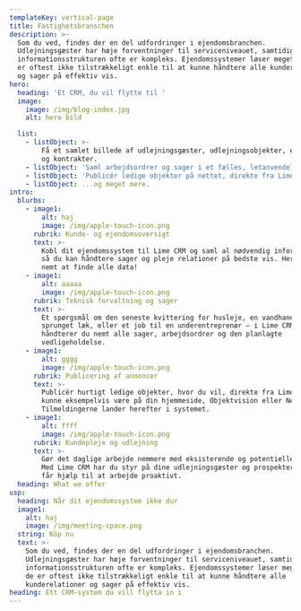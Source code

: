 ```yaml
---
templateKey: vertical-page
title: Fastighetsbranschen
description: >-
  Som du ved, findes der en del udfordringer i ejendomsbranchen.
  Udlejningsgæster har høje forventninger til serviceniveauet, samtidig med at
  informationsstrukturen ofte er kompleks. Ejendomssystemer løser meget, men de
  er oftest ikke tilstrækkeligt enkle til at kunne håndtere alle kunderelationer
  og sager på effektiv vis.
hero:
  heading: 'Et CRM, du vil flytte til '
  image: 
    image: /img/blog-index.jpg
    alt: hero bild

  list:
    - listObject: >-
        Få et samlet billede af udlejningsgæster, udlejningsobjekter, ejendomme
        og kontrakter.
    - listObject: 'Saml arbejdsordrer og sager i et fælles, letanvendeligt flow.'
    - listObject: 'Publicér ledige objekter på nettet, direkte fra Lime CRM.'
    - listObject: ...og meget mere.
intro:
  blurbs:
    - image1:
        alt: haj
        image: /img/apple-touch-icon.png
      rubrik: Kunde- og ejendomsoversigt
      text: >-
        Kobl dit ejendomssystem til Lime CRM og saml al nødvendig information,
        så du kan håndtere sager og pleje relationer på bedste vis. Her er det
        nemt at finde alle data!
    - image1:
        alt: aaaaa
        image: /img/apple-touch-icon.png
      rubrik: Teknisk forvaltning og sager
      text: >-
        Et spørgsmål om den seneste kvittering for husleje, en vandhane, der er
        sprunget læk, eller et job til en underentreprenør – i Lime CRM
        håndterer du nemt alle sager, arbejdsordrer og den planlagte
        vedligeholdelse.
    - image1:
        alt: gggg
        image: /img/apple-touch-icon.png
      rubrik: Publicering af annoncer
      text: >-
        Publicér hurtigt ledige objekter, hvor du vil, direkte fra Lime CRM. Det
        kunne eksempelvis være på din hjemmeside, Objektvision eller Newst.
        Tilmeldingerne lander herefter i systemet.
    - image1:
        alt: ffff
        image: /img/apple-touch-icon.png
      rubrik: Kundepleje og udlejning
      text: >-
        Gør det daglige arbejde nemmere med eksisterende og potentielle kunder.
        Med Lime CRM har du styr på dine udlejningsgæster og prospekter, og du
        får hjælp til at arbejde proaktivt.
  heading: What we offer
usp:
  heading: Når dit ejendomssystem ikke dur
  image1:
    alt: haj
    image: /img/meeting-space.png
  string: Köp nu
  text: >-
    Som du ved, findes der en del udfordringer i ejendomsbranchen.
    Udlejningsgæster har høje forventninger til serviceniveauet, samtidig med at
    informationsstrukturen ofte er kompleks. Ejendomssystemer løser meget, men
    de er oftest ikke tilstrækkeligt enkle til at kunne håndtere alle
    kunderelationer og sager på effektiv vis.
heading: Ett CRM-system du vill flytta in i
---
```



